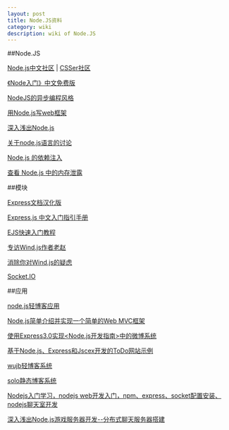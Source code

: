 ```yaml
---
layout: post
title: Node.JS资料
category: wiki
description: wiki of Node.JS
---
```


##Node.JS

[Node.js中文社区](http://cnodejs.org/) | [CSSer社区](http://www.csser.com/)

[《Node入门》中文免费版](http://www.nodebeginner.org/index-zh-cn.html)

[NodeJS的异步编程风格](http://www.infoq.com/cn/news/2011/09/nodejs-async-code)

[用Node.js写web框架](http://my.oschina.net/Jeky/blog?catalog=262655)

[深入浅出Node.js](http://www.infoq.com/cn/articles/what-is-nodejs)

[关于node.js语言的讨论](http://www.aqee.net/node-on-nails/)

[Node.js 的依赖注入](http://www.oschina.net/translate/dependency-injection-with-node-js?from=20130103)

[查看 Node.js 中的内存泄露](http://www.oschina.net/translate/tracking-down-memory-leaks-in-node-js-a-node-js-holiday-season)

##模块

[Express文档汉化版](http://expressjs.jser.us/)

[Express.js 中文入门指引手册](http://www.csser.com/board/4f77e6f996ca600f78000936)

[EJS快速入门教程](http://www.csser.com/board/4fddc4f0b28ed7d857001674)

[专访Wind.js作者老赵](http://windjs.org/cn/blog/2012/07/infoq-interview-windjs-author-1/)

[消除你对Wind.js的疑虑](http://jinyang.mynah.org/article/dispel-your-windjs's-doubts.html)

[Socket.IO](http://socket.io/#how-to-use)

##应用

[node.js轻博客应用](http://cnodejs.org/topic/5007bd684764b72902c6aec9)

[Node.js简单介绍并实现一个简单的Web MVC框架](http://www.oschina.net/question/12_17345)

[使用Express3.0实现<Node.js开发指南>中的微博系统](http://www.cnblogs.com/meteoric_cry/archive/2012/07/23/2604890.html)

[基于Node.js、Express和Jscex开发的ToDo网站示例](http://blog.zhaojie.me/2011/07/nodejs-express-jscex-demo-website-todo.html)

[wujb轻博客系统](https://github.com/DoubleSpout/wujb)

[solo静态博客系统](https://github.com/lambgao/solo)

[Nodejs入门学习，nodejs web开发入门，npm、express、socket配置安装、nodejs聊天室开发](http://blog.csdn.net/danhuang2012/article/details/7253087)

[深入浅出Node.js游戏服务器开发--分布式聊天服务器搭建](http://www.infoq.com/cn/articles/game-server-development-2)



